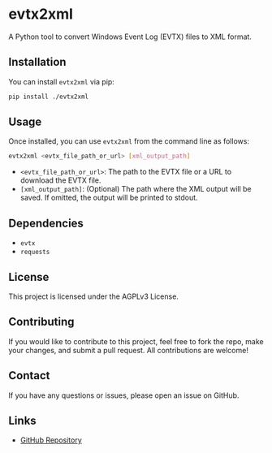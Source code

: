 # evtx2xml

A Python tool to convert Windows Event Log (EVTX) files to XML format.

## Installation

You can install `evtx2xml` via pip:

```bash
pip install ./evtx2xml
```

## Usage

Once installed, you can use `evtx2xml` from the command line as follows:

```bash
evtx2xml <evtx_file_path_or_url> [xml_output_path]
```

- `<evtx_file_path_or_url>`: The path to the EVTX file or a URL to download the EVTX file.
- `[xml_output_path]`: (Optional) The path where the XML output will be saved. If omitted, the output will be printed to stdout.

## Dependencies

- `evtx`
- `requests`

## License

This project is licensed under the AGPLv3 License.

## Contributing

If you would like to contribute to this project, feel free to fork the repo, make your changes, and submit a pull request. All contributions are welcome!

## Contact

If you have any questions or issues, please open an issue on GitHub.

## Links

- [GitHub Repository](https://github.com/wazuh/wazuh)

